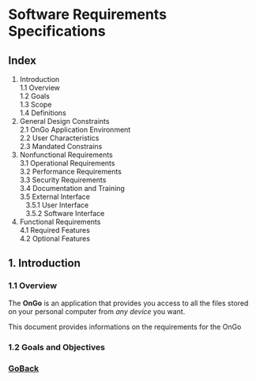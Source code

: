 # Software Requirements Specifications

## Index

1. Introduction  
1.1 Overview  
1.2 Goals  
1.3 Scope  
1.4 Definitions
2. General Design Constraints  
2.1 OnGo Application Environment  
2.2 User Characteristics  
2.3 Mandated Constrains  
3. Nonfunctional Requirements  
3.1 Operational Requirements  
3.2 Performance Requirements  
3.3 Security Requirements  
3.4 Documentation and Training  
3.5 External Interface  
    &nbsp;&nbsp;&nbsp;3.5.1 User Interface  
    &nbsp;&nbsp;&nbsp;3.5.2 Software Interface
4. Functional Requirements  
4.1 Required Features  
4.2 Optional Features

## 1. Introduction

### 1.1 Overview

The **OnGo** is an application that provides you access to all the files stored on your personal computer from _any device_ you want. 

This document provides informations on the requirements for the OnGo 


### 1.2 Goals and Objectives



### [GoBack](index.md)
